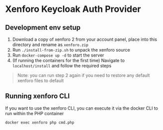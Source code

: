 # Xenforo Keycloak Auth Provider

## Development env setup

1. Download a copy of xenforo 2 from your account panel, place into this directory and rename as `xenforo.zip`
2. Run `./install-from-zip.sh` to unpack the xenforo source
3. Run `docker-compose up -d` to start the server
4. (If running the containers for the first time) Navigate to `localhost/install` and follow the required steps

> Note: you can run step 2 again if you need to restore any default xenforo files to default

## Running xenforo CLI

If you want to use the xenforo CLI, you can execute it via the docker CLI to run within the PHP container

```
docker exec xenforo php cmd.php
```
